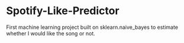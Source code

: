 # Spotify-Like-Predictor
First machine learning project built on sklearn.naive_bayes to estimate whether I would like the song or not.
